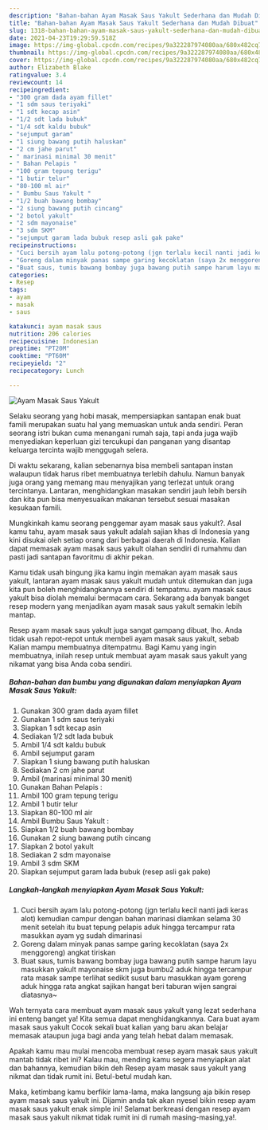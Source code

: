 ```yaml
---
description: "Bahan-bahan Ayam Masak Saus Yakult Sederhana dan Mudah Dibuat"
title: "Bahan-bahan Ayam Masak Saus Yakult Sederhana dan Mudah Dibuat"
slug: 1318-bahan-bahan-ayam-masak-saus-yakult-sederhana-dan-mudah-dibuat
date: 2021-04-23T19:29:59.518Z
image: https://img-global.cpcdn.com/recipes/9a322287974080aa/680x482cq70/ayam-masak-saus-yakult-foto-resep-utama.jpg
thumbnail: https://img-global.cpcdn.com/recipes/9a322287974080aa/680x482cq70/ayam-masak-saus-yakult-foto-resep-utama.jpg
cover: https://img-global.cpcdn.com/recipes/9a322287974080aa/680x482cq70/ayam-masak-saus-yakult-foto-resep-utama.jpg
author: Elizabeth Blake
ratingvalue: 3.4
reviewcount: 14
recipeingredient:
- "300 gram dada ayam fillet"
- "1 sdm saus teriyaki"
- "1 sdt kecap asin"
- "1/2 sdt lada bubuk"
- "1/4 sdt kaldu bubuk"
- "sejumput garam"
- "1 siung bawang putih haluskan"
- "2 cm jahe parut"
- " marinasi minimal 30 menit"
- " Bahan Pelapis "
- "100 gram tepung terigu"
- "1 butir telur"
- "80-100 ml air"
- " Bumbu Saus Yakult "
- "1/2 buah bawang bombay"
- "2 siung bawang putih cincang"
- "2 botol yakult"
- "2 sdm mayonaise"
- "3 sdm SKM"
- "sejumput garam lada bubuk resep asli gak pake"
recipeinstructions:
- "Cuci bersih ayam lalu potong-potong (jgn terlalu kecil nanti jadi keras alot) kemudian campur dengan bahan marinasi diamkan selama 30 menit setelah itu buat tepung pelapis aduk hingga tercampur rata masukkan ayam yg sudah dimarinasi"
- "Goreng dalam minyak panas sampe garing kecoklatan (saya 2x menggoreng) angkat tiriskan"
- "Buat saus, tumis bawang bombay juga bawang putih sampe harum layu masukkan yakult mayonaise skm juga bumbu2 aduk hingga tercampur rata masak sampe terlihat sedikit susut baru masukkan ayam goreng aduk hingga rata angkat sajikan hangat beri taburan wijen sangrai diatasnya~"
categories:
- Resep
tags:
- ayam
- masak
- saus

katakunci: ayam masak saus 
nutrition: 206 calories
recipecuisine: Indonesian
preptime: "PT20M"
cooktime: "PT60M"
recipeyield: "2"
recipecategory: Lunch

---
```



![Ayam Masak Saus Yakult](https://img-global.cpcdn.com/recipes/9a322287974080aa/680x482cq70/ayam-masak-saus-yakult-foto-resep-utama.jpg)

Selaku seorang yang hobi masak, mempersiapkan santapan enak buat famili merupakan suatu hal yang memuaskan untuk anda sendiri. Peran seorang istri bukan cuma menangani rumah saja, tapi anda juga wajib menyediakan keperluan gizi tercukupi dan panganan yang disantap keluarga tercinta wajib menggugah selera.

Di waktu  sekarang, kalian sebenarnya bisa membeli santapan instan walaupun tidak harus ribet membuatnya terlebih dahulu. Namun banyak juga orang yang memang mau menyajikan yang terlezat untuk orang tercintanya. Lantaran, menghidangkan masakan sendiri jauh lebih bersih dan kita pun bisa menyesuaikan makanan tersebut sesuai masakan kesukaan famili. 



Mungkinkah kamu seorang penggemar ayam masak saus yakult?. Asal kamu tahu, ayam masak saus yakult adalah sajian khas di Indonesia yang kini disukai oleh setiap orang dari berbagai daerah di Indonesia. Kalian dapat memasak ayam masak saus yakult olahan sendiri di rumahmu dan pasti jadi santapan favoritmu di akhir pekan.

Kamu tidak usah bingung jika kamu ingin memakan ayam masak saus yakult, lantaran ayam masak saus yakult mudah untuk ditemukan dan juga kita pun boleh menghidangkannya sendiri di tempatmu. ayam masak saus yakult bisa diolah memalui bermacam cara. Sekarang ada banyak banget resep modern yang menjadikan ayam masak saus yakult semakin lebih mantap.

Resep ayam masak saus yakult juga sangat gampang dibuat, lho. Anda tidak usah repot-repot untuk membeli ayam masak saus yakult, sebab Kalian mampu membuatnya ditempatmu. Bagi Kamu yang ingin membuatnya, inilah resep untuk membuat ayam masak saus yakult yang nikamat yang bisa Anda coba sendiri.

<!--inarticleads1-->

##### Bahan-bahan dan bumbu yang digunakan dalam menyiapkan Ayam Masak Saus Yakult:

1. Gunakan 300 gram dada ayam fillet
1. Gunakan 1 sdm saus teriyaki
1. Siapkan 1 sdt kecap asin
1. Sediakan 1/2 sdt lada bubuk
1. Ambil 1/4 sdt kaldu bubuk
1. Ambil sejumput garam
1. Siapkan 1 siung bawang putih haluskan
1. Sediakan 2 cm jahe parut
1. Ambil  (marinasi minimal 30 menit)
1. Gunakan  Bahan Pelapis :
1. Ambil 100 gram tepung terigu
1. Ambil 1 butir telur
1. Siapkan 80-100 ml air
1. Ambil  Bumbu Saus Yakult :
1. Siapkan 1/2 buah bawang bombay
1. Gunakan 2 siung bawang putih cincang
1. Siapkan 2 botol yakult
1. Sediakan 2 sdm mayonaise
1. Ambil 3 sdm SKM
1. Siapkan sejumput garam lada bubuk (resep asli gak pake)




<!--inarticleads2-->

##### Langkah-langkah menyiapkan Ayam Masak Saus Yakult:

1. Cuci bersih ayam lalu potong-potong (jgn terlalu kecil nanti jadi keras alot) kemudian campur dengan bahan marinasi diamkan selama 30 menit setelah itu buat tepung pelapis aduk hingga tercampur rata masukkan ayam yg sudah dimarinasi
1. Goreng dalam minyak panas sampe garing kecoklatan (saya 2x menggoreng) angkat tiriskan
1. Buat saus, tumis bawang bombay juga bawang putih sampe harum layu masukkan yakult mayonaise skm juga bumbu2 aduk hingga tercampur rata masak sampe terlihat sedikit susut baru masukkan ayam goreng aduk hingga rata angkat sajikan hangat beri taburan wijen sangrai diatasnya~




Wah ternyata cara membuat ayam masak saus yakult yang lezat sederhana ini enteng banget ya! Kita semua dapat menghidangkannya. Cara buat ayam masak saus yakult Cocok sekali buat kalian yang baru akan belajar memasak ataupun juga bagi anda yang telah hebat dalam memasak.

Apakah kamu mau mulai mencoba membuat resep ayam masak saus yakult mantab tidak ribet ini? Kalau mau, mending kamu segera menyiapkan alat dan bahannya, kemudian bikin deh Resep ayam masak saus yakult yang nikmat dan tidak rumit ini. Betul-betul mudah kan. 

Maka, ketimbang kamu berfikir lama-lama, maka langsung aja bikin resep ayam masak saus yakult ini. Dijamin anda tak akan nyesel bikin resep ayam masak saus yakult enak simple ini! Selamat berkreasi dengan resep ayam masak saus yakult nikmat tidak rumit ini di rumah masing-masing,ya!.

